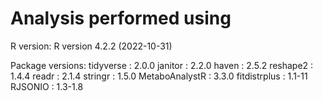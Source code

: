 Analysis performed using 
==========================================
R version: R version 4.2.2 (2022-10-31) 

Package versions:
tidyverse : 2.0.0 
janitor : 2.2.0 
haven : 2.5.2 
reshape2 : 1.4.4 
readr : 2.1.4 
stringr : 1.5.0 
MetaboAnalystR : 3.3.0 
fitdistrplus : 1.1-11 
RJSONIO : 1.3-1.8 

